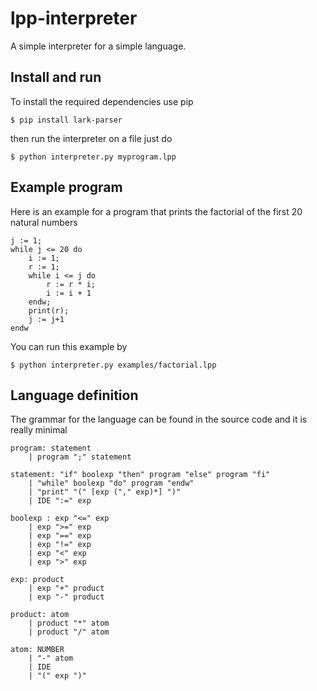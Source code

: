 # lpp-interpreter
A simple interpreter for a simple language.

## Install and run
To install the required dependencies use pip
```
$ pip install lark-parser
```
then run the interpreter on a file just do
```
$ python interpreter.py myprogram.lpp
```

## Example program
Here is an example for a program that prints the factorial of the first 20 natural numbers
```
j := 1;
while j <= 20 do
    i := 1;
    r := 1;
    while i <= j do
        r := r * i;
        i := i + 1
    endw;
    print(r);
    j := j+1
endw
```

You can run this example by
```
$ python interpreter.py examples/factorial.lpp
```

## Language definition
The grammar for the language can be found in the source code and it is really minimal
```
program: statement
    | program ";" statement

statement: "if" boolexp "then" program "else" program "fi"
    | "while" boolexp "do" program "endw"
    | "print" "(" [exp ("," exp)*] ")"
    | IDE ":=" exp

boolexp : exp "<=" exp
    | exp ">=" exp
    | exp "==" exp
    | exp "!=" exp
    | exp "<" exp
    | exp ">" exp

exp: product
    | exp "+" product
    | exp "-" product

product: atom
    | product "*" atom
    | product "/" atom

atom: NUMBER
    | "-" atom
    | IDE
    | "(" exp ")"
```
